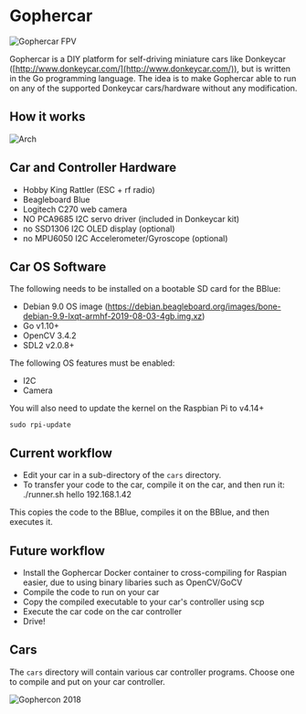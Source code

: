 # Gophercar

![Gophercar FPV](https://github.com/hybridgroup/gophercar/blob/master/images/gophercar-fpv.gif?raw=true)

Gophercar is a DIY platform for self-driving miniature cars like Donkeycar ([http://www.donkeycar.com/](http://www.donkeycar.com/)), but is written in the Go programming language. The idea is to make Gophercar able to run on any of the supported Donkeycar cars/hardware without any modification.

## How it works

![Arch](https://github.com/hybridgroup/gophercar/blob/master/images/arch.png?raw=true)

## Car and Controller Hardware

- Hobby King Rattler (ESC + rf radio)
- Beagleboard Blue
- Logitech C270 web camera
- NO PCA9685 I2C servo driver (included in Donkeycar kit)
- no SSD1306 I2C OLED display (optional)
- no MPU6050 I2C Accelerometer/Gyroscope (optional)

## Car OS Software

The following needs to be installed on a bootable SD card for the BBlue:

- Debian 9.0 OS image (https://debian.beagleboard.org/images/bone-debian-9.9-lxqt-armhf-2019-08-03-4gb.img.xz)
- Go v1.10+
- OpenCV 3.4.2
- SDL2 v2.0.8+

The following OS features must be enabled:

- I2C
- Camera

You will also need to update the kernel on the Raspbian Pi to v4.14+

    sudo rpi-update

## Current workflow

- Edit your car in a sub-directory of the `cars` directory.
- To transfer your code to the car, compile it on the car, and then run it:
    ./runner.sh hello 192.168.1.42

This copies the code to the BBlue, compiles it on the BBlue, and then executes it.

## Future workflow

- Install the Gophercar Docker container to cross-compiling for Raspian easier, due to using binary libaries such as OpenCV/GoCV
- Compile the code to run on your car
- Copy the compiled executable to your car's controller using scp
- Execute the car code on the car controller
- Drive!

## Cars

The `cars` directory will contain various car controller programs. Choose one to compile and put on your car controller.

![Gophercon 2018](https://github.com/hybridgroup/gophercar/blob/master/images/gophercon2018.gif?raw=true)

